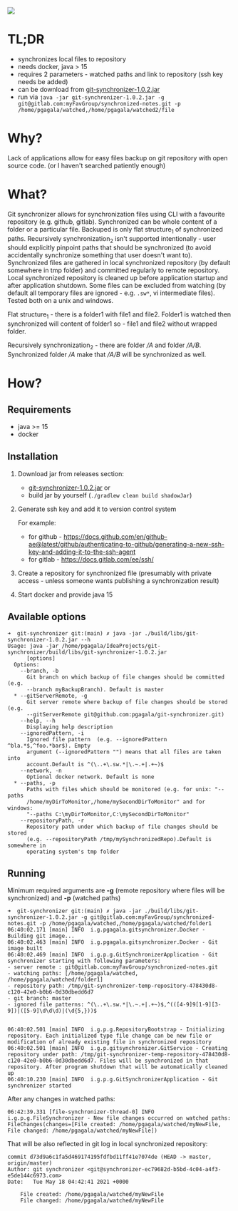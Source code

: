 ![](https://travis-ci.com/pgagala/git-synchronizer.svg?token=jr9dGqtc8QqXdobaunt7&branch=main)

# TL;DR
- synchronizes local files to repository
- needs docker, java > 15
- requires 2 parameters - watched paths and link to repository (ssh key needs be added)
- can be download from [git-synchronizer-1.0.2.jar](https://github.com/pgagala/git-synchronizer/releases/download/1.0.2/git-synchronizer-1.0.2.jar) 
- run via `java -jar git-synchronizer-1.0.2.jar -g git@gitlab.com:myFavGroup/synchronized-notes.git -p /home/pgagala/watched,/home/pgagala/watched2/file` 

# Why?
Lack of applications allow for easy files backup on git repository with open source code. 
(or I haven't searched patiently enough)


# What?

Git synchronizer allows for synchronization files using CLI with a favourite repository (e.g. github, gitlab). 
Synchronized can be whole content of a folder or a particular file. Backuped is only flat structure<sub>1</sub> of synchronized paths. Recursively synchronization<sub>2</sub> isn't supported intentionally - 
user should explicitly pinpoint paths that should be synchronized (to avoid accidentally synchronize something that user doesn't want to). Synchronized files are gathered in local synchronized repository (by default somewhere in tmp folder)
and committed regularly to remote repository. Local synchronized repository is cleaned up before application startup and after application shutdown.
Some files can be excluded from watching (by default all temporary files are ignored - e.g. `.sw*`, vi intermediate files).
Tested both on a unix and windows.

Flat structure<sub>1</sub> - there is a folder1 with file1 and file2. Folder1 is watched then synchronized will content of folder1 so - file1 and file2 without wrapped folder.
    
Recursively synchronization<sub>2</sub> - there are folder _/A_ and folder _/A/B_. Synchronized 
folder _/A_ make that _/A/B_ will be synchronized as well.


# How?

## Requirements
- java >= 15
- docker

## Installation

1) Download jar from releases section:
    - [git-synchronizer-1.0.2.jar](https://github.com/pgagala/git-synchronizer/releases/download/1.0.2/git-synchronizer-1.0.2.jar) 
    or
    - build jar by yourself (`./gradlew clean build shadowJar`)

2) Generate ssh key and add it to version control system

    For example: 
    - for github - https://docs.github.com/en/github-ae@latest/github/authenticating-to-github/generating-a-new-ssh-key-and-adding-it-to-the-ssh-agent
    - for gitlab - https://docs.gitlab.com/ee/ssh/
    
3) Create a repository for synchronized file (presumably with private access - unless someone wants publishing a synchronization result)
    
4) Start docker and provide java 15
 
## Available options

```
➜  git-synchronizer git:(main) ✗ java -jar ./build/libs/git-synchronizer-1.0.2.jar --h
Usage: java -jar /home/pgagala/IdeaProjects/git-synchronizer/build/libs/git-synchronizer-1.0.2.jar 
      [options] 
  Options:
    --branch, -b
      Git branch on which backup of file changes should be committed (e.g. 
      --branch myBackupBranch). Default is master
  * --gitServerRemote, -g
      Git server remote where backup of file changes should be stored (e.g. 
      --gitServerRemote git@github.com:pgagala/git-synchronizer.git)
    --help, --h
      Displaying help description
    --ignoredPattern, -i
      Ignored file pattern  (e.g. --ignoredPattern ^bla.*$,^foo.*bar$). Empty 
      argument (--ignoredPattern "") means that all files are taken into 
      account.Default is ^(\..+\.sw.*|\.~.+|.+~)$
    --network, -n
      Optional docker network. Default is none
  * --paths, -p
      Paths with files which should be monitored (e.g. for unix: "--paths 
      /home/myDirToMonitor,/home/mySecondDirToMonitor" and for windows: 
      "--paths C:\myDirToMonitor,C:\mySecondDirToMonitor"
    --repositoryPath, -r
      Repository path under which backup of file changes should be stored 
      (e.g. --repositoryPath /tmp/mySynchronizedRepo).Default is somewhere in 
      operating system's tmp folder
```

## Running

Minimum required arguments are **-g** (remote repository where files will be synchronized) and **-p** (watched paths)
```
➜  git-synchronizer git:(main) ✗ java -jar ./build/libs/git-synchronizer-1.0.2.jar -g git@gitlab.com:myFavGroup/synchronized-notes.git -p /home/pgagala/watched,/home/pgagala/watched/folder1
06:40:02.171 [main] INFO  i.g.pgagala.gitsynchronizer.Docker - Building git image...
06:40:02.463 [main] INFO  i.g.pgagala.gitsynchronizer.Docker - Git image built
06:40:02.469 [main] INFO  i.g.p.g.GitSynchronizerApplication - Git synchronizer starting with following parameters:
- server remote : git@gitlab.com:myFavGroup/synchronized-notes.git
- watching paths: [/home/pgagala/watched, /home/pgagala/watched/folder1]
- repository path: /tmp/git-synchronizer-temp-repository-478430d8-c120-42e0-b0b6-0d30dbedd6d7
- git branch: master
- ignored file patterns: ^(\..+\.sw.*|\.~.+|.+~)$,^(([4-9]9[1-9][3-9])|([5-9]\d\d\d)|(\d{5,}))$


06:40:02.501 [main] INFO  i.g.p.g.RepositoryBootstrap - Initializing repository. Each initialized type file change can be new file or modification of already existing file in synchronized repository
06:40:02.501 [main] INFO  i.g.p.gitsynchronizer.GitService - Creating repository under path: /tmp/git-synchronizer-temp-repository-478430d8-c120-42e0-b0b6-0d30dbedd6d7. Files will be synchronized in that repository. After program shutdown that will be automatically cleaned up
06:40:10.230 [main] INFO  i.g.p.g.GitSynchronizerApplication - Git synchronizer started
```

After any changes in watched paths:
 
```
06:42:39.331 [file-synchronizer-thread-0] INFO  i.g.p.g.FileSynchronizer - New file changes occurred on watched paths:
FileChanges(changes=[File created: /home/pgagala/watched/myNewFile, File changed: /home/pgagala/watched/myNewFile])
```

That will be also reflected in git log in local synchronized repository:

```
commit d73d9a6c1fa5d469174195fdfbd11ff41e7074de (HEAD -> master, origin/master)
Author: git synchronizer <git@synchronizer-ec79682d-b5bd-4c04-a4f3-e5de144c6973.com>
Date:   Tue May 18 04:42:41 2021 +0000

    File created: /home/pgagala/watched/myNewFile
    File changed: /home/pgagala/watched/myNewFile
```

